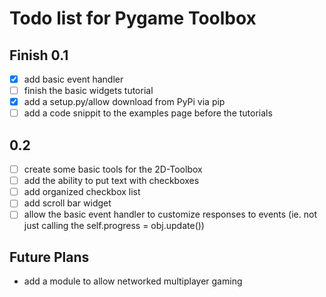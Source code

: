 # Todo list for Pygame Toolbox

## Finish 0.1

- [x] add basic event handler
- [ ] finish the basic widgets tutorial
- [x] add a setup.py/allow download from PyPi via pip
- [ ] add a code snippit to the examples page before the tutorials

## 0.2

- [ ] create some basic tools for the 2D-Toolbox
- [ ] add the ability to put text with checkboxes
- [ ] add organized checkbox list
- [ ] add scroll bar widget
- [ ] allow the basic event handler to customize responses to events (ie. not
     just calling the self.progress = obj.update())

## Future Plans

- add a module to allow networked multiplayer gaming
